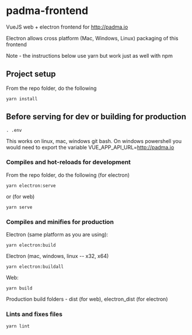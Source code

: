 # padma-frontend
VueJS web + electron frontend for http://padma.io

Electron allows cross platform (Mac, Windows, Linux) packaging of this frontend

Note - the instructions below use yarn but work just as well with npm

## Project setup
From the repo folder, do the following
```
yarn install
```

## Before serving for dev or building for production
```
. .env
```

This works on linux, mac, windows git bash. On windows powershell you would need to export the variable VUE_APP_API_URL=http://padma.io

### Compiles and hot-reloads for development
From the repo folder, do the following (for electron)
```
yarn electron:serve
```

or (for web)

```
yarn serve
```

### Compiles and minifies for production
Electron (same platform as you are using):
```
yarn electron:build
```

Electron (mac, windows, linux -- x32, x64)
```
yarn electron:buildall
```

Web:
```
yarn build
```

Production build folders - dist (for web), electron_dist (for electron)

### Lints and fixes files
```
yarn lint
```
